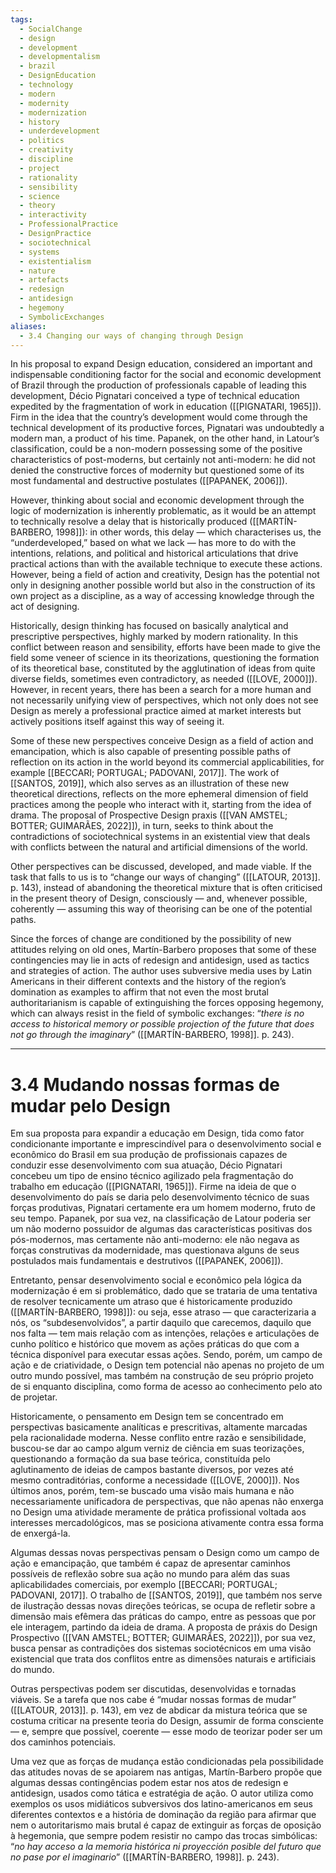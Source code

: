 ```yaml
---
tags:
  - SocialChange
  - design
  - development
  - developmentalism
  - brazil
  - DesignEducation
  - technology
  - modern
  - modernity
  - modernization
  - history
  - underdevelopment
  - politics
  - creativity
  - discipline
  - project
  - rationality
  - sensibility
  - science
  - theory
  - interactivity
  - ProfessionalPractice
  - DesignPractice
  - sociotechnical
  - systems
  - existentialism
  - nature
  - artefacts
  - redesign
  - antidesign
  - hegemony
  - SymbolicExchanges
aliases:
  - 3.4 Changing our ways of changing through Design
---
```

In his proposal to expand Design education, considered an important and indispensable conditioning factor for the social and economic development of Brazil through the production of professionals capable of leading this development, Décio Pignatari conceived a type of technical education expedited by the fragmentation of work in education ([[PIGNATARI, 1965]]). Firm in the idea that the country’s development would come through the technical development of its productive forces, Pignatari was undoubtedly a modern man, a product of his time. Papanek, on the other hand, in Latour’s classification, could be a non-modern possessing some of the positive characteristics of post-moderns, but certainly not anti-modern: he did not denied the constructive forces of modernity but questioned some of its most fundamental and destructive postulates ([[PAPANEK, 2006]]).

However, thinking about social and economic development through the logic of modernization is inherently problematic, as it would be an attempt to technically resolve a delay that is historically produced ([[MARTÍN-BARBERO, 1998]]): in other words, this delay — which characterises us, the “underdeveloped,” based on what we lack — has more to do with the intentions, relations, and political and historical articulations that drive practical actions than with the available technique to execute these actions. However, being a field of action and creativity, Design has the potential not only in designing another possible world but also in the construction of its own project as a discipline, as a way of accessing knowledge through the act of designing.

Historically, design thinking has focused on basically analytical and prescriptive perspectives, highly marked by modern rationality. In this conflict between reason and sensibility, efforts have been made to give the field some veneer of science in its theorizations, questioning the formation of its theoretical base, constituted by the agglutination of ideas from quite diverse fields, sometimes even contradictory, as needed ([[LOVE, 2000]]). However, in recent years, there has been a search for a more human and not necessarily unifying view of perspectives, which not only does not see Design as merely a professional practice aimed at market interests but actively positions itself against this way of seeing it.

Some of these new perspectives conceive Design as a field of action and emancipation, which is also capable of presenting possible paths of reflection on its action in the world beyond its commercial applicabilities, for example [[BECCARI; PORTUGAL; PADOVANI, 2017]]. The work of [[SANTOS, 2019]], which also serves as an illustration of these new theoretical directions, reflects on the more ephemeral dimension of field practices among the people who interact with it, starting from the idea of drama. The proposal of Prospective Design praxis ([[VAN AMSTEL; BOTTER; GUIMARÃES, 2022]]), in turn, seeks to think about the contradictions of sociotechnical systems in an existential view that deals with conflicts between the natural and artificial dimensions of the world.

Other perspectives can be discussed, developed, and made viable. If the task that falls to us is to “change our ways of changing” ([[LATOUR, 2013]]. p. 143), instead of abandoning the theoretical mixture that is often criticised in the present theory of Design, consciously — and, whenever possible, coherently — assuming this way of theorising can be one of the potential paths.

Since the forces of change are conditioned by the possibility of new attitudes relying on old ones, Martín-Barbero proposes that some of these contingencies may lie in acts of redesign and antidesign, used as tactics and strategies of action. The author uses subversive media uses by Latin Americans in their different contexts and the history of the region’s domination as examples to affirm that not even the most brutal authoritarianism is capable of extinguishing the forces opposing hegemony, which can always resist in the field of symbolic exchanges: “_there is no access to historical memory or possible projection of the future that does not go through the imaginary_” ([[MARTÍN-BARBERO, 1998]]. p. 243).

---
# 3.4 Mudando nossas formas de mudar pelo Design
Em sua proposta para expandir a educação em Design, tida como fator condicionante importante e imprescindível para o desenvolvimento social e econômico do Brasil em sua produção de profissionais capazes de conduzir esse desenvolvimento com sua atuação, Décio Pignatari concebeu um tipo de ensino técnico agilizado pela fragmentação do trabalho em educação ([[PIGNATARI, 1965]]). Firme na ideia de que o desenvolvimento do país se daria pelo desenvolvimento técnico de suas forças produtivas, Pignatari certamente era um homem moderno, fruto de seu tempo. Papanek, por sua vez, na classificação de Latour poderia ser um não moderno possuidor de algumas das características positivas dos pós-modernos, mas certamente não anti-moderno: ele não negava as forças construtivas da modernidade, mas questionava alguns de seus postulados mais fundamentais e destrutivos ([[PAPANEK, 2006]]).

Entretanto, pensar desenvolvimento social e econômico pela lógica da modernização é em si problemático, dado que se trataria de uma tentativa de resolver tecnicamente um atraso que é historicamente produzido ([[MARTÍN-BARBERO, 1998]]): ou seja, esse atraso — que caracterizaria a nós, os “subdesenvolvidos”, a partir daquilo que carecemos, daquilo que nos falta — tem mais relação com as intenções, relações e articulações de cunho político e histórico que movem as ações práticas do que com a técnica disponível para executar essas ações. Sendo, porém, um campo de ação e de criatividade, o Design tem potencial não apenas no projeto de um outro mundo possível, mas também na construção de seu próprio projeto de si enquanto disciplina, como forma de acesso ao conhecimento pelo ato de projetar.

Historicamente, o pensamento em Design tem se concentrado em perspectivas basicamente analíticas e prescritivas, altamente marcadas pela racionalidade moderna. Nesse conflito entre razão e sensibilidade, buscou-se dar ao campo algum verniz de ciência em suas teorizações, questionando a formação da sua base teórica, constituída pelo aglutinamento de ideias de campos bastante diversos, por vezes até mesmo contraditórias, conforme a necessidade ([[LOVE, 2000]]). Nos últimos anos, porém, tem-se buscado uma visão mais humana e não necessariamente unificadora de perspectivas, que não apenas não enxerga no Design uma atividade meramente de prática profissional voltada aos interesses mercadológicos, mas se posiciona ativamente contra essa forma de enxergá-la. 

Algumas dessas novas perspectivas pensam o Design como um campo de ação e emancipação, que também é capaz de apresentar caminhos possíveis de reflexão sobre sua ação no mundo para além das suas aplicabilidades comerciais, por exemplo [[BECCARI; PORTUGAL; PADOVANI, 2017]]. O trabalho de [[SANTOS, 2019]], que também nos serve de ilustração dessas novas direções teóricas, se ocupa de refletir sobre a dimensão mais efêmera das práticas do campo, entre as pessoas que por ele interagem, partindo da ideia de drama. A proposta de práxis do Design Prospectivo ([[VAN AMSTEL; BOTTER; GUIMARÃES, 2022]]), por sua vez, busca pensar as contradições dos sistemas sociotécnicos em uma visão existencial que trata dos conflitos entre as dimensões naturais e artificiais do mundo.

Outras perspectivas podem ser discutidas, desenvolvidas e tornadas viáveis. Se a tarefa que nos cabe é “mudar nossas formas de mudar” ([[LATOUR, 2013]]. p. 143), em vez de abdicar da mistura teórica que se costuma criticar na presente teoria do Design, assumir de forma consciente — e, sempre que possível, coerente — esse modo de teorizar poder ser um dos caminhos potenciais.

Uma vez que as forças de mudança estão condicionadas pela possibilidade das atitudes novas de se apoiarem nas antigas, Martín-Barbero propõe que algumas dessas contingências podem estar nos atos de redesign e antidesign, usados como tática e estratégia de ação. O autor utiliza como exemplos os usos midiáticos subversivos dos latino-americanos em seus diferentes contextos e a história de dominação da região para afirmar que nem o autoritarismo mais brutal é capaz de extinguir as forças de oposição à hegemonia, que sempre podem resistir no campo das trocas simbólicas: “_no hay acceso a la memoria histórica ni proyección posible del futuro que no pase por el imaginario_” ([[MARTÍN-BARBERO, 1998]]. p. 243).

